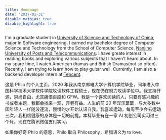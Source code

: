 ```yaml
---
title: Homepage
date: '2017-01-31'
disable_mathjax: true
disable_highlight: true
---
```


I'm a graduate student in [University of Science and Technology of China](https://en.ustc.edu.cn), major in Software engineering. I earned my bachelor degree of Computer Science and Technology from the School of Computer Science, [Nanjing University of Posts and Telecommunications](http://cs.njupt.edu.cn). I have greate interest in reading books and exploring various subjects that I haven't heard about. In my spare time, I watch American dramas and British Dramas(not so often). Recently, I am trying to learn how to play guitar well. Currently, I am also a backend developer intern at [Tencent](http://www.tencent.com).


这是 Philo 的个人主页。2020 年我从南京邮电大学计算机学院毕业，同年进入中国科学技术大学软件学院攻读软件工程硕士，现在仍在努力攻读学位中。我支持开源，崇尚自由，尤其痛恨百度和 GFW。我是一个喜欢阅读的人，只要有感兴趣的书或者主题，我都会找来一观，开卷有益。人生的前 20 年浑浑噩噩，与大多数中国年轻人一样随波逐流，慢慢的才开始认识自我。我喜欢运动，每周至少会去运动三次，我相信健康的身体是一切的前提。本科毕业有在一家 AI 初创公司实习过三个月，现在在腾讯微信支付实习。

如果你好奇 Philo 的意思，Philo 取自 Philosophy，希腊语义为 to love.

